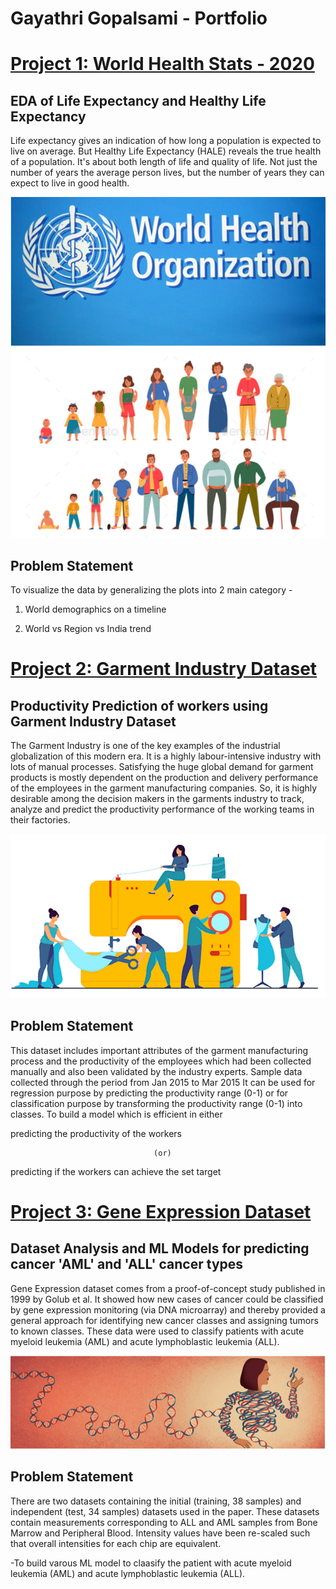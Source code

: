 # Gayathri Gopalsami - Portfolio


# [Project 1: World Health Stats - 2020](https://github.com/gayathrig21/WorldHealthStats2020)

## EDA of Life Expectancy and Healthy Life Expectancy

Life expectancy gives an indication of how long a population is expected to live on average. 
But Healthy Life Expectancy (HALE) reveals the true health of a population. It's about both length of life and quality of life. Not just the number of years the average person lives, but the number of years they can expect to live in good health.

![alt text](https://github.com/gayathrig21/WorldHealthStats2020/blob/main/LEvsHALE.png?raw=true)

## Problem Statement 

To visualize the data by generalizing the plots into 2 main category -

1) World demographics on a timeline

2) World vs Region vs India trend

# [Project 2: Garment Industry Dataset](https://github.com/gayathrig21/GarmentIndustryDataset)  

## Productivity Prediction of workers using Garment Industry Dataset

The Garment Industry is one of the key examples of the industrial globalization of this modern era. It is a highly labour-intensive industry with lots of manual processes. 
Satisfying the huge global demand for garment products is mostly dependent on the production and delivery performance of the employees in the garment manufacturing companies. 
So, it is highly desirable among the decision makers in the garments industry to track, analyze and predict the productivity performance of the working teams in their   factories.

![alt text](https://github.com/gayathrig21/GarmentIndustryDataset/blob/main/GarmentIndustry.png?raw=true)


## Problem Statement

This dataset includes important attributes of the garment manufacturing process and the productivity of the employees which had been collected manually and also been validated by the industry experts. 
Sample data collected through the period from Jan 2015 to Mar 2015
It can be used for regression purpose by predicting the productivity range (0-1) or for classification purpose by transforming the productivity range (0-1) into 
classes.
To build a model which is efficient in either

predicting the productivity of the workers 

                                    (or)

predicting if the workers can achieve the set target

# [Project 3: Gene Expression Dataset](https://github.com/gayathrig21/Gene-Expression-Dataset)

## Dataset Analysis and ML Models for predicting cancer 'AML' and 'ALL' cancer types

Gene Expression dataset comes from a proof-of-concept study published in 1999 by Golub et al. It showed how new cases of cancer could be classified by gene expression monitoring (via DNA microarray) and thereby provided a general approach for identifying new cancer classes and assigning tumors to known classes. These data were used to classify patients with acute myeloid leukemia (AML) and acute lymphoblastic leukemia (ALL).

![alt text](https://github.com/gayathrig21/Gene-Expression-Dataset/blob/main/GeneExpression.png?raw=true)

## Problem Statement
There are two datasets containing the initial (training, 38 samples) and independent (test, 34 samples) datasets used in the paper. These datasets contain measurements corresponding to ALL and AML samples from Bone Marrow and Peripheral Blood. Intensity values have been re-scaled such that overall intensities for each chip are equivalent.

-To build varous ML model to claasify the patient with acute myeloid leukemia (AML) and acute lymphoblastic leukemia (ALL).


